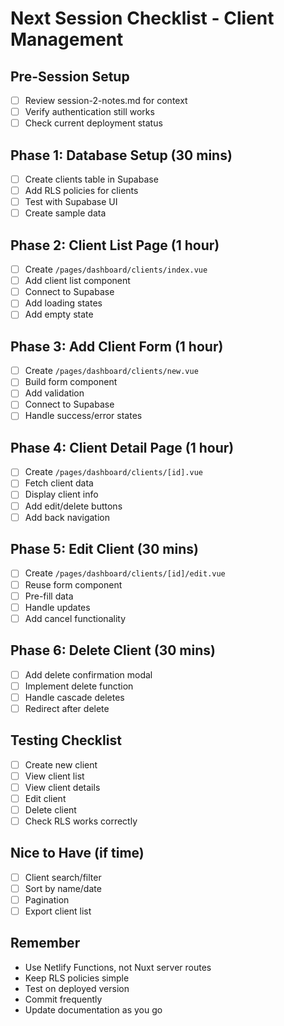 # Next Session Checklist - Client Management

## Pre-Session Setup
- [ ] Review session-2-notes.md for context
- [ ] Verify authentication still works
- [ ] Check current deployment status

## Phase 1: Database Setup (30 mins)
- [ ] Create clients table in Supabase
- [ ] Add RLS policies for clients
- [ ] Test with Supabase UI
- [ ] Create sample data

## Phase 2: Client List Page (1 hour)
- [ ] Create `/pages/dashboard/clients/index.vue`
- [ ] Add client list component
- [ ] Connect to Supabase
- [ ] Add loading states
- [ ] Add empty state

## Phase 3: Add Client Form (1 hour)
- [ ] Create `/pages/dashboard/clients/new.vue`
- [ ] Build form component
- [ ] Add validation
- [ ] Connect to Supabase
- [ ] Handle success/error states

## Phase 4: Client Detail Page (1 hour)
- [ ] Create `/pages/dashboard/clients/[id].vue`
- [ ] Fetch client data
- [ ] Display client info
- [ ] Add edit/delete buttons
- [ ] Add back navigation

## Phase 5: Edit Client (30 mins)
- [ ] Create `/pages/dashboard/clients/[id]/edit.vue`
- [ ] Reuse form component
- [ ] Pre-fill data
- [ ] Handle updates
- [ ] Add cancel functionality

## Phase 6: Delete Client (30 mins)
- [ ] Add delete confirmation modal
- [ ] Implement delete function
- [ ] Handle cascade deletes
- [ ] Redirect after delete

## Testing Checklist
- [ ] Create new client
- [ ] View client list
- [ ] View client details
- [ ] Edit client
- [ ] Delete client
- [ ] Check RLS works correctly

## Nice to Have (if time)
- [ ] Client search/filter
- [ ] Sort by name/date
- [ ] Pagination
- [ ] Export client list

## Remember
- Use Netlify Functions, not Nuxt server routes
- Keep RLS policies simple
- Test on deployed version
- Commit frequently
- Update documentation as you go